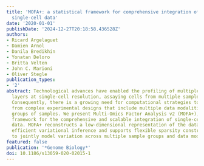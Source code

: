 ```yaml
---
title: 'MOFA+: a statistical framework for comprehensive integration of multi-modal
  single-cell data'
date: '2020-01-01'
publishDate: '2024-12-27T20:18:58.436528Z'
authors:
- Ricard Argelaguet
- Damien Arnol
- Danila Bredikhin
- Yonatan Deloro
- Britta Velten
- John C. Marioni
- Oliver Stegle
publication_types:
- '2'
abstract: Technological advances have enabled the profiling of multiple molecular
  layers at single-cell resolution, assaying cells from multiple samples or conditions.
  Consequently, there is a growing need for computational strategies to analyze data
  from complex experimental designs that include multiple data modalities and multiple
  groups of samples. We present Multi-Omics Factor Analysis v2 (MOFA+), a statistical
  framework for the comprehensive and scalable integration of single-cell multi-modal
  data. MOFA+ reconstructs a low-dimensional representation of the data using computationally
  efficient variational inference and supports flexible sparsity constraints, allowing
  to jointly model variation across multiple sample groups and data modalities.
featured: false
publication: '*Genome Biology*'
doi: 10.1186/s13059-020-02015-1
---
```


